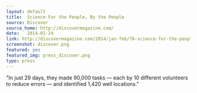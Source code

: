 ```yaml
---
layout: default
title:  Science For the People, By the People
source: Discover
source_home: http://discovermagazine.com/ 
date:   2014-01-24
link: http://discovermagazine.com/2014/jan-feb/76-science-for-the-people-by-the-people#.Uw8tj_RdWGk
screenshot: discover.png
featured: yes
featured_img: press_discover.png
type: press
---
```


"In just 29 days, they made 90,000 tasks — each by 10 different volunteers to reduce errors — and identified 1,420 well locations."
